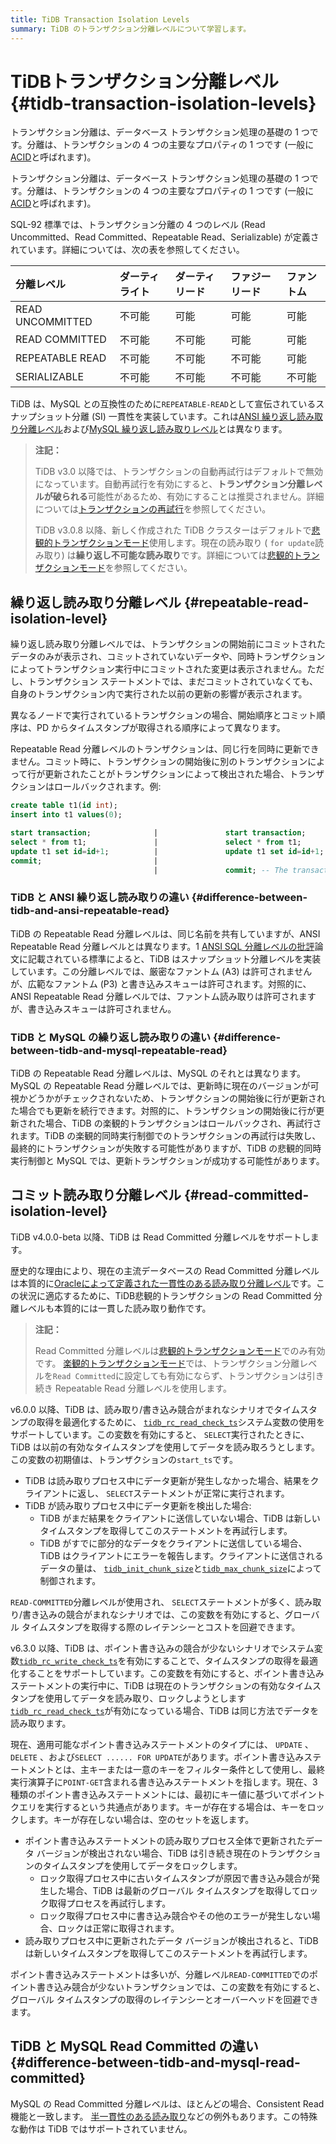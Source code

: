 ```yaml
---
title: TiDB Transaction Isolation Levels
summary: TiDB のトランザクション分離レベルについて学習します。
---
```


# TiDBトランザクション分離レベル {#tidb-transaction-isolation-levels}

<CustomContent platform="tidb">

トランザクション分離は、データベース トランザクション処理の基礎の 1 つです。分離は、トランザクションの 4 つの主要なプロパティの 1 つです (一般に[ACID](/glossary.md#acid)と呼ばれます)。

</CustomContent>

<CustomContent platform="tidb-cloud">

トランザクション分離は、データベース トランザクション処理の基礎の 1 つです。分離は、トランザクションの 4 つの主要なプロパティの 1 つです (一般に[ACID](/tidb-cloud/tidb-cloud-glossary.md#acid)と呼ばれます)。

</CustomContent>

SQL-92 標準では、トランザクション分離の 4 つのレベル (Read Uncommitted、Read Committed、Repeatable Read、Serializable) が定義されています。詳細については、次の表を参照してください。

| 分離レベル            | ダーティライト | ダーティリード | ファジーリード | ファントム |
| :--------------- | :------ | :------ | :------ | :---- |
| READ UNCOMMITTED | 不可能     | 可能      | 可能      | 可能    |
| READ COMMITTED   | 不可能     | 不可能     | 可能      | 可能    |
| REPEATABLE READ  | 不可能     | 不可能     | 不可能     | 可能    |
| SERIALIZABLE     | 不可能     | 不可能     | 不可能     | 不可能   |

TiDB は、MySQL との互換性のために`REPEATABLE-READ`として宣伝されているスナップショット分離 (SI) 一貫性を実装しています。これは[ANSI 繰り返し読み取り分離レベル](#difference-between-tidb-and-ansi-repeatable-read)および[MySQL 繰り返し読み取りレベル](#difference-between-tidb-and-mysql-repeatable-read)とは異なります。

> **注記：**
>
> TiDB v3.0 以降では、トランザクションの自動再試行はデフォルトで無効になっています。自動再試行を有効にすると、**トランザクション分離レベルが破られる**可能性があるため、有効にすることは推奨されません。詳細については[トランザクションの再試行](/optimistic-transaction.md#automatic-retry)を参照してください。
>
> TiDB v3.0.8 以降、新しく作成された TiDB クラスターはデフォルトで[悲観的トランザクションモード](/pessimistic-transaction.md)使用します。現在の読み取り ( `for update`読み取り) は**繰り返し不可能な読み取り**です。詳細については[悲観的トランザクションモード](/pessimistic-transaction.md)を参照してください。

## 繰り返し読み取り分離レベル {#repeatable-read-isolation-level}

繰り返し読み取り分離レベルでは、トランザクションの開始前にコミットされたデータのみが表示され、コミットされていないデータや、同時トランザクションによってトランザクション実行中にコミットされた変更は表示されません。ただし、トランザクション ステートメントでは、まだコミットされていなくても、自身のトランザクション内で実行された以前の更新の影響が表示されます。

異なるノードで実行されているトランザクションの場合、開始順序とコミット順序は、PD からタイムスタンプが取得される順序によって異なります。

Repeatable Read 分離レベルのトランザクションは、同じ行を同時に更新できません。コミット時に、トランザクションの開始後に別のトランザクションによって行が更新されたことがトランザクションによって検出された場合、トランザクションはロールバックされます。例:

```sql
create table t1(id int);
insert into t1 values(0);

start transaction;              |               start transaction;
select * from t1;               |               select * from t1;
update t1 set id=id+1;          |               update t1 set id=id+1; -- In pessimistic transactions, the `update` statement executed later waits for the lock until the transaction holding the lock commits or rolls back and releases the row lock.
commit;                         |
                                |               commit; -- The transaction commit fails and rolls back. Pessimistic transactions can commit successfully.
```

### TiDB と ANSI 繰り返し読み取りの違い {#difference-between-tidb-and-ansi-repeatable-read}

TiDB の Repeatable Read 分離レベルは、同じ名前を共有していますが、ANSI Repeatable Read 分離レベルとは異なります。1 [ANSI SQL 分離レベルの批評](https://www.microsoft.com/en-us/research/wp-content/uploads/2016/02/tr-95-51.pdf)論文に記載されている標準によると、TiDB はスナップショット分離レベルを実装しています。この分離レベルでは、厳密なファントム (A3) は許可されませんが、広範なファントム (P3) と書き込みスキューは許可されます。対照的に、ANSI Repeatable Read 分離レベルでは、ファントム読み取りは許可されますが、書き込みスキューは許可されません。

### TiDB と MySQL の繰り返し読み取りの違い {#difference-between-tidb-and-mysql-repeatable-read}

TiDB の Repeatable Read 分離レベルは、MySQL のそれとは異なります。MySQL の Repeatable Read 分離レベルでは、更新時に現在のバージョンが可視かどうかがチェックされないため、トランザクションの開始後に行が更新された場合でも更新を続行できます。対照的に、トランザクションの開始後に行が更新された場合、TiDB の楽観的トランザクションはロールバックされ、再試行されます。TiDB の楽観的同時実行制御でのトランザクションの再試行は失敗し、最終的にトランザクションが失敗する可能性がありますが、TiDB の悲観的同時実行制御と MySQL では、更新トランザクションが成功する可能性があります。

## コミット読み取り分離レベル {#read-committed-isolation-level}

TiDB v4.0.0-beta 以降、TiDB は Read Committed 分離レベルをサポートします。

歴史的な理由により、現在の主流データベースの Read Committed 分離レベルは本質的に[Oracleによって定義された一貫性のある読み取り分離レベル](https://docs.oracle.com/cd/B19306_01/server.102/b14220/consist.htm)です。この状況に適応するために、TiDB悲観的トランザクションの Read Committed 分離レベルも本質的には一貫した読み取り動作です。

> **注記：**
>
> Read Committed 分離レベルは[悲観的トランザクションモード](/pessimistic-transaction.md)でのみ有効です。 [楽観的トランザクションモード](/optimistic-transaction.md)では、トランザクション分離レベルを`Read Committed`に設定しても有効にならず、トランザクションは引き続き Repeatable Read 分離レベルを使用します。

v6.0.0 以降、TiDB は、読み取り/書き込み競合がまれなシナリオでタイムスタンプの取得を最適化するために、 [`tidb_rc_read_check_ts`](/system-variables.md#tidb_rc_read_check_ts-new-in-v600)システム変数の使用をサポートしています。この変数を有効にすると、 `SELECT`実行されたときに、TiDB は以前の有効なタイムスタンプを使用してデータを読み取ろうとします。この変数の初期値は、トランザクションの`start_ts`です。

-   TiDB は読み取りプロセス中にデータ更新が発生しなかった場合、結果をクライアントに返し、 `SELECT`ステートメントが正常に実行されます。
-   TiDB が読み取りプロセス中にデータ更新を検出した場合:
    -   TiDB がまだ結果をクライアントに送信していない場合、TiDB は新しいタイムスタンプを取得してこのステートメントを再試行します。
    -   TiDB がすでに部分的なデータをクライアントに送信している場合、TiDB はクライアントにエラーを報告します。クライアントに送信されるデータの量は、 [`tidb_init_chunk_size`](/system-variables.md#tidb_init_chunk_size)と[`tidb_max_chunk_size`](/system-variables.md#tidb_max_chunk_size)によって制御されます。

`READ-COMMITTED`分離レベルが使用され、 `SELECT`ステートメントが多く、読み取り/書き込みの競合がまれなシナリオでは、この変数を有効にすると、グローバル タイムスタンプを取得する際のレイテンシーとコストを回避できます。

v6.3.0 以降、TiDB は、ポイント書き込みの競合が少ないシナリオでシステム変数[`tidb_rc_write_check_ts`](/system-variables.md#tidb_rc_write_check_ts-new-in-v630)を有効にすることで、タイムスタンプの取得を最適化することをサポートしています。この変数を有効にすると、ポイント書き込みステートメントの実行中に、TiDB は現在のトランザクションの有効なタイムスタンプを使用してデータを読み取り、ロックしようとします[`tidb_rc_read_check_ts`](/system-variables.md#tidb_rc_read_check_ts-new-in-v600)が有効になっている場合、TiDB は同じ方法でデータを読み取ります。

現在、適用可能なポイント書き込みステートメントのタイプには、 `UPDATE` 、 `DELETE` 、および`SELECT ...... FOR UPDATE`があります。ポイント書き込みステートメントとは、主キーまたは一意のキーをフィルター条件として使用し、最終実行演算子に`POINT-GET`含まれる書き込みステートメントを指します。現在、3 種類のポイント書き込みステートメントには、最初にキー値に基づいてポイント クエリを実行するという共通点があります。キーが存在する場合は、キーをロックします。キーが存在しない場合は、空のセットを返します。

-   ポイント書き込みステートメントの読み取りプロセス全体で更新されたデータ バージョンが検出されない場合、TiDB は引き続き現在のトランザクションのタイムスタンプを使用してデータをロックします。
    -   ロック取得プロセス中に古いタイムスタンプが原因で書き込み競合が発生した場合、TiDB は最新のグローバル タイムスタンプを取得してロック取得プロセスを再試行します。
    -   ロック取得プロセス中に書き込み競合やその他のエラーが発生しない場合、ロックは正常に取得されます。
-   読み取りプロセス中に更新されたデータ バージョンが検出されると、TiDB は新しいタイムスタンプを取得してこのステートメントを再試行します。

ポイント書き込みステートメントは多いが、分離レベル`READ-COMMITTED`でのポイント書き込み競合が少ないトランザクションでは、この変数を有効にすると、グローバル タイムスタンプの取得のレイテンシーとオーバーヘッドを回避できます。

## TiDB と MySQL Read Committed の違い {#difference-between-tidb-and-mysql-read-committed}

MySQL の Read Committed 分離レベルは、ほとんどの場合、Consistent Read 機能と一致します。 [半一貫性のある読み取り](https://dev.mysql.com/doc/refman/8.0/en/innodb-transaction-isolation-levels.html)などの例外もあります。この特殊な動作は TiDB ではサポートされていません。
